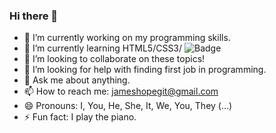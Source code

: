 ### Hi there 👋

- 🔭 I’m currently working on my programming skills.
- 🌱 I’m currently learning HTML5/CSS3/ ![Badge](https://img.shields.io/badge/Languages-JavaScript-%235d8239?logo=JavaScript&logoColor=white)
- 👯 I’m looking to collaborate on these topics!
- 🤔 I’m looking for help with finding first job in programming.
- 💬 Ask me about anything.
- 📫 How to reach me: jameshopegit@gmail.com
- 😄 Pronouns: I, You, He, She, It, We, You, They (...)
- ⚡ Fun fact: I play the piano.
